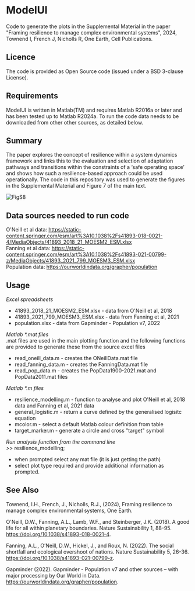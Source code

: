 # ModelUI
Code to generate the plots in the Supplemental Material in the paper "Framing resilience to manage complex environmental systems", 2024, Townend I, French J, Nicholls R, One Earth, Cell Publications.

## Licence
The code is provided as Open Source code (issued under a BSD 3-clause License).

## Requirements
ModelUI is written in Matlab(TM) and requires Matlab R2016a or later and has been tested up to Matlab R2024a. To run the code data needs to be downloaded from other other sources, as detailed below.

## Summary
The paper explores the concept of resilience within a system dynamics framework and links this to the evaluation and selection of adaptation pathways and transitions within the constraints of a ‘safe operating space’ and shows how such a resilience-based approach could be used operationally. The code in this repository was used to generate the figures in the Supplemental Material and Figure 7 of the main text.

![FigS8](https://github.com/user-attachments/assets/919b812e-cd36-4729-acf7-468706cb2350)

## Data sources needed to run code
O'Neill et al data: https://static-content.springer.com/esm/art%3A10.1038%2Fs41893-018-0021-4/MediaObjects/41893_2018_21_MOESM2_ESM.xlsx  
Fanning et al data: https://static-content.springer.com/esm/art%3A10.1038%2Fs41893-021-00799-z/MediaObjects/41893_2021_799_MOESM3_ESM.xlsx  
Population data: https://ourworldindata.org/grapher/population  

## Usage
_Excel spreadsheets_  
* 41893_2018_21_MOESM2_ESM.xlsx - data from O'Neill et al, 2018  
* 41893_2021_799_MOESM3_ESM.xlsx - data from Fanning et al, 2021  
* population.xlsx - data from  Gapminder - Population v7, 2022  

_Matlab *.mat files_  
.mat files are used in the main plotting function and the following functions are provided to generate these from the source excel files
* read_oneill_data.m - creates the ONeillData.mat file  
* read_fanning_data.m - creates the FanningData.mat file  
* read_pop_data.m - creates the PopData1900-2021.mat and PopData2011.mat files  

_Matlab *.m files_  
* resilience_modelling.m - function to analyse and plot O'Neill et al, 2018 data and Fanning et al, 2021 data  
* general_logistic.m - return a curve defined by the generalised logisitc equation  
* mcolor.m - select a default Matlab colour definition from table  
* target_marker.m - generate a circle and cross "target" symbol  

_Run analysis function from the command line_  
*>>* resilience_modelling;  
* when prompted select any mat file (it is just getting the path)  
* select plot type required and provide additional information as prompted.  

## See Also
Townend, I.H., French, J., Nicholls, R.J., (2024), Framing resilience to manage complex environmental systems, One Earth.
 
O'Neill, D.W., Fanning, A.L., Lamb, W.F., and Steinberger, J.K. (2018). A good life for all within planetary boundaries. Nature Sustainability 1, 88-95. https://doi.org/10.1038/s41893-018-0021-4.

Fanning, A.L., O’Neill, D.W., Hickel, J., and Roux, N. (2022). The social shortfall and ecological overshoot of nations. Nature Sustainability 5, 26-36. https://doi.org/10.1038/s41893-021-00799-z.

Gapminder (2022). Gapminder - Population v7 and other sources – with major processing by Our World in Data. https://ourworldindata.org/grapher/population.
